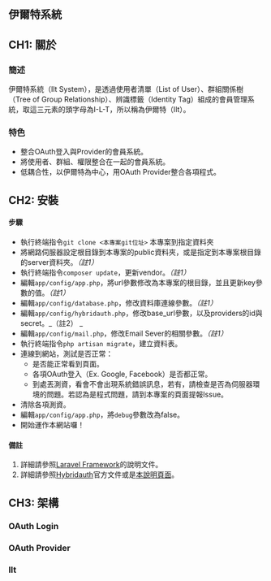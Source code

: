 伊爾特系統
---
## CH1: 關於
### 簡述
伊爾特系統（Ilt System），是透過使用者清單（List of User）、群組關係樹（Tree of Group Relationship）、辨識標籤（Identity Tag）組成的會員管理系統，取這三元素的頭字母為I-L-T，所以稱為伊爾特（Ilt）。
### 特色
- 整合OAuth登入與Provider的會員系統。
- 將使用者、群組、權限整合在一起的會員系統。
- 低耦合性，以伊爾特為中心，用OAuth Provider整合各項程式。

## CH2: 安裝
#### 步驟
- 執行終端指令`git clone <本專案git位址>` 本專案到指定資料夾
- 將網路伺服器設定根目錄到本專案的public資料夾，或是指定到本專案根目錄的server資料夾。_（註1）_
- 執行終端指令`composer update`，更新vendor。_（註1）_
- 編輯`app/config/app.php`，將url參數修改為本專案的根目錄，並且更新key參數的值。_（註1）_
- 編輯`app/config/database.php`，修改資料庫連線參數。_（註1）_
- 編輯`app/config/hybridauth.php`，修改base_url參數，以及providers的id與secret。_（註2） _
- 編輯`app/config/mail.php`，修改Email Sever的相關參數。_（註1）_
- 執行終端指令`php artisan migrate`，建立資料表。
- 連線到網站，測試是否正常：
    - 是否能正常看到頁面。
    - 各項OAuth登入（Ex. Google, Facebook）是否都正常。
    - 到處丟測資，看會不會出現系統錯誤訊息，若有，請檢查是否為伺服器環境的問題。若認為是程式問題，請到本專案的頁面提報Issue。
- 清除各項測資。
- 編輯`app/config/app.php`，將`debug`參數改為false。
- 開始運作本網站囉！

#### 備註
1. 詳細請參照[Laravel Framework][1]的說明文件。
2. 詳細請參照[Hybridauth][2]官方文件或是[本說明頁面][3]。

## CH3: 架構
### OAuth Login

### OAuth Provider

### Ilt




  [1]: http://laravel.com/
  [2]: http://hybridauth.sourceforge.net/
  [3]: http://www.mrcasual.com/on/coding/laravel4-package-management-with-composer/